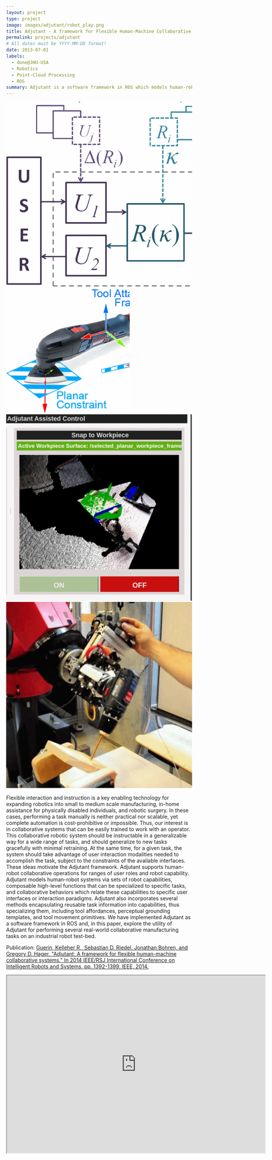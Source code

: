 ```yaml
---
layout: project
type: project
image: images/adjutant/robot_play.png
title: Adjutant - A framework for Flexible Human-Machine Collaborative Systems
permalink: projects/adjutant
# All dates must be YYYY-MM-DD format!
date: 2013-07-01
labels:
  - done@JHU-USA
  - Robotics
  - Point-Cloud Processing
  - ROS
summary: Adjutant is a software framework in ROS which models human-robot collaborative systems via relating sets of robot capabilities to specific user interfaces or interaction paradigms.
---
```


<div class="ui small rounded images">
  <img class="ui image" src="../images/adjutant/formal_.png">
  <img class="ui image" src="../images/adjutant/tools_.png">
  <img class="ui image" src="../images/adjutant/ui_.png">
  <img class="ui image" src="../images/adjutant/robot_.png">
</div>

Flexible interaction and instruction is a key enabling technology for expanding robotics into small to medium scale manufacturing, in-home assistance for physically disabled individuals, and robotic surgery. In these cases, performing a task manually is neither practical nor scalable, yet complete automation is cost-prohibitive or impossible. Thus, our interest is in collaborative systems that can be easily trained to work with an operator. This collaborative robotic system should be instructable in a generalizable way for a wide range of tasks, and should generalize to new tasks gracefully with minimal retraining. At the same time, for a given task, the system should take advantage of user interaction modalities needed to accomplish the task, subject to the constraints of the available interfaces. These ideas motivate the Adjutant framework. Adjutant supports human-robot collaborative operations for ranges of user roles and robot capability. Adjutant models human-robot systems via sets of robot capabilities, composable high-level functions that can be specialized to specific tasks, and collaborative behaviors which relate these capabilities to specific user interfaces or interaction paradigms. Adjutant also incorporates several methods encapsulating reusable task information into capabilities, thus specializing them, including tool affordances, perceptual grounding templates, and tool movement primitives. We have implemented Adjutant as a software framework in ROS and, in this paper, explore the utility of Adjutant for performing several real-world collaborative manufacturing tasks on an industrial robot test-bed.

Publication: <a href="https://ieeexplore.ieee.org/abstract/document/6942739">Guerin, Kelleher R., Sebastian D. Riedel, Jonathan Bohren, and Gregory D. Hager. "Adjutant: A framework for flexible human-machine collaborative systems." In 2014 IEEE/RSJ International Conference on Intelligent Robots and Systems, pp. 1392-1399. IEEE, 2014.</a>

<div class="embed-container">
  <iframe src="https://drive.google.com/file/d/1SY22FvxzqOUPO08vG41fKPCf5bBPtKFn/preview" width="700" height="480"></iframe>
</div>
